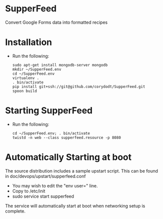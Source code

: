 SupperFeed
==========

Convert Google Forms data into formatted recipes

Installation
============

* Run the following:

  ```
  sudo apt-get install mongodb-server mongodb
  mkdir ~/SupperFeed.env
  cd ~/SupperFeed.env
  virtualenv .
  . bin/activate
  pip install git+ssh://git@github.com/corydodt/SupperFeed.git
  spoon build
  ```


Starting SupperFeed
===================

* Run the following:

  ```
  cd ~/SupperFeed.env; . bin/activate
  twistd -n web --class supperfeed.resource -p 8080
  ```

Automatically Starting at boot
==============================

The source distribution includes a sample upstart script. This can be found in
doc/devops/upstart/supperfeed.conf

* You may wish to edit the "env user=" line.
* Copy to /etc/init
* sudo service start supperfeed

The service will automatically start at boot when networking setup is
complete.
